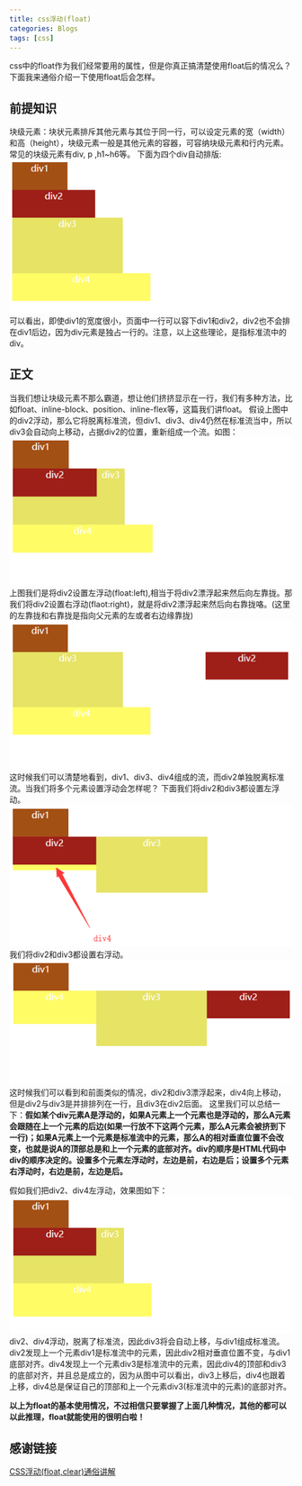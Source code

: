 ```yaml
---
title: css浮动(float)
categories: Blogs
tags: [css]
---
```


css中的float作为我们经常要用的属性，但是你真正搞清楚使用float后的情况么？下面我来通俗介绍一下使用float后会怎样。
<!--more-->
## 前提知识

块级元素：块状元素排斥其他元素与其位于同一行，可以设定元素的宽（width）和高（height），块级元素一般是其他元素的容器，可容纳块级元素和行内元素。常见的块级元素有div, p ,h1~h6等。
下面为四个div自动排版:
![自动排版](/img/css浮动float/1.png)
 可以看出，即使div1的宽度很小，页面中一行可以容下div1和div2，div2也不会排在div1后边，因为div元素是独占一行的。注意，以上这些理论，是指标准流中的div。

## 正文
当我们想让块级元素不那么霸道，想让他们挤挤显示在一行，我们有多种方法，比如float、inline-block、position、inline-flex等，这篇我们讲float。
假设上图中的div2浮动，那么它将脱离标准流，但div1、div3、div4仍然在标准流当中，所以div3会自动向上移动，占据div2的位置，重新组成一个流。如图：
![div2左浮动](/img/css浮动float/2.png)
上图我们是将div2设置左浮动(float:left),相当于将div2漂浮起来然后向左靠拢。那我们将div2设置右浮动(flaot:right)，就是将div2漂浮起来然后向右靠拢咯。(这里的左靠拢和右靠拢是指向父元素的左或者右边缘靠拢)
![div2右浮动](/img/css浮动float/3.png)
这时候我们可以清楚地看到，div1、div3、div4组成的流，而div2单独脱离标准流。当我们将多个元素设置浮动会怎样呢？
下面我们将div2和div3都设置左浮动。
![div2、3左浮动](/img/css浮动float/4.png)
我们将div2和div3都设置右浮动。
![div2、3右浮动](/img/css浮动float/5.png)
这时候我们可以看到和前面类似的情况，div2和div3漂浮起来，div4向上移动，但是div2与div3是并排排列在一行，且div3在div2后面。
这里我们可以总结一下：**假如某个div元素A是浮动的，如果A元素上一个元素也是浮动的，那么A元素会跟随在上一个元素的后边(如果一行放不下这两个元素，那么A元素会被挤到下一行)；如果A元素上一个元素是标准流中的元素，那么A的相对垂直位置不会改变，也就是说A的顶部总是和上一个元素的底部对齐。div的顺序是HTML代码中div的顺序决定的。设置多个元素左浮动时，左边是前，右边是后；设置多个元素右浮动时，右边是前，左边是后。**

假如我们把div2、div4左浮动，效果图如下：
![div2、4左浮动](/img/css浮动float/6.png)
div2、div4浮动，脱离了标准流，因此div3将会自动上移，与div1组成标准流。div2发现上一个元素div1是标准流中的元素，因此div2相对垂直位置不变，与div1底部对齐。div4发现上一个元素div3是标准流中的元素，因此div4的顶部和div3的底部对齐，并且总是成立的，因为从图中可以看出，div3上移后，div4也跟着上移，div4总是保证自己的顶部和上一个元素div3(标准流中的元素)的底部对齐。

**以上为float的基本使用情况，不过相信只要掌握了上面几种情况，其他的都可以以此推理，float就能使用的很明白啦！**

## 感谢链接
[CSS浮动(float,clear)通俗讲解](https://www.cnblogs.com/acorn/p/5249089.html)